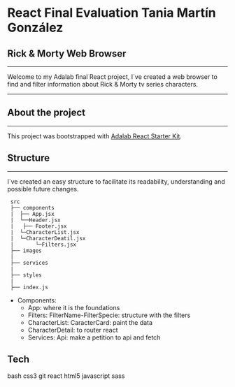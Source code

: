 # React Final Evaluation Tania Martín González

## Rick & Morty Web Browser
____
Welcome to my Adalab final React project, I´ve created a web browser to find and filter information about Rick & Morty tv series characters.
___
## About the project
___
This project was bootstrapped with [Adalab React Starter Kit](https://adalab.es/).

## Structure
___
I´ve created an easy structure to facilitate its readability, understanding and possible future changes.
```
 src
 ├── components
 |  ├── App.jsx
 |  └──Header.jsx
 |   ├── Footer.jsx
 |  └─CharacterList.jsx
 |  └─CharacterDeatil.jsx
 |       └─Filters.jsx    
 ├── images
 |
 ├── services
 |
 ├── styles
 |
 ├── index.js
 ```

- Components:
  - App: where it is the foundations
  - Filters: FilterName-FilterSpecie: structure with the filters
  - CharacterList: CaracterCard: paint the data
  - CharacterDetail: to router react
  - Services:
       Api: make a petition to api and fetch




## Tech

bash css3 git react html5 javascript sass
